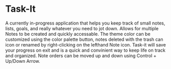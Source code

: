 # Task-It
A currently in-progress application that helps you keep track of small notes, lists, goals, and really whatever you need to jot down. Allows for multiple Notes to be created and quickly accessable. The theme color can be customized using the color palette button, notes deleted with the trash can icon or renamed by right-clicking on the lefthand Note icon. Task-it will save your progress on exit and is a quick and convinient way to keep life on track and organized. Note orders can be moved up and down using Control + Up/Down Arrow.
